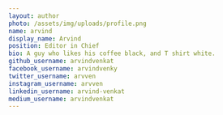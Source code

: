 ```yaml
---
layout: author
photo: /assets/img/uploads/profile.png
name: arvind
display_name: Arvind
position: Editor in Chief
bio: A guy who likes his coffee black, and T shirt white.
github_username: arvindvenkat
facebook_username: arvindvenky
twitter_username: arvven
instagram_username: arvven
linkedin_username: arvind-venkat
medium_username: arvindvenkat
---
```


